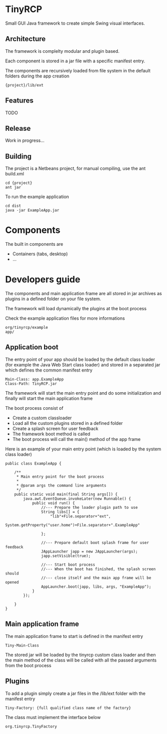 # TinyRCP
Small GUI Java framework to create simple Swing visual interfaces.

## Architecture
The framework is complelty modular and plugin based.

Each component is stored in a jar file with a specific manifest entry.

The components are recursively loaded from file system in the default folders
during the app creation

    {project}/lib/ext

## Features
TODO

## Release
Work in progress...

## Building
The project is a Netbeans project, for manual compiling, use the ant build.xml

    cd {project}
    ant jar

To run the example application

    cd dist
    java -jar ExampleApp.jar


# Components
The built in components are

* Containers (tabs, desktop)
* ... 

# Developers guide
The components and main application frame are all stored in jar archives as plugins
in a defined folder on your file system.

The framework will load dynamically the plugins at the boot process

Check the example application files for more informations

    org/tinyrcp/example
    app/

## Application boot
The entry point of your app should be loaded by the default class loader (for
example the Java Web Start class loader) and stored in a separated jar which
defines the common manifest entry

    Main-Class: app.ExampleApp
    Class-Path: TinyRCP.jar

The framework will start the main entry point and do some initialization and
finally will start the main application frame

The boot process consist of

* Create a custom classloader
* Load all the custom plugins stored in a defined folder
* Create a splash screen for user feedback
* The framework boot method is called
* The boot process will call the main() method of the app frame

Here is an example of your main entry point (which is loaded by the system
class loader)

    public class ExampleApp {

        /**
         * Main entry point for the boot process
         *
         * @param args the command line arguments
         */
        public static void main(final String args[]) {
            java.awt.EventQueue.invokeLater(new Runnable() {
                public void run() {
                    //--- Prepare the loader plugin path to use
                    String libs[] = {
                        "lib"+File.separator+"ext",
                        System.getProperty("user.home")+File.separator+".ExampleApp"

                    };

                    //--- Prepare default boot splash frame for user feedback
                    JAppLauncher japp = new JAppLauncher(args);
                    japp.setVisible(true);

                    //--- Start boot process
                    //--- When the boot has finished, the splash screen should
                    //--- close itself and the main app frame will be opened
                    AppLauncher.boot(japp, libs, args, "ExampleApp");
                }
            });

        }
    }


## Main application frame
The main application frame to start is defined in the manifest entry

    Tiny-Main-Class

The stored jar will be loaded by the tinyrcp custom class loader and then the
main method of the class will be called with all the passed arguments from the
boot process

## Plugins
To add a plugin simply create a jar files in the /lib/ext folder with the manifest entry

    Tiny-Factory: {full qualified class name of the factory}

The class must implement the interface below

    org.tinyrcp.TinyFactory